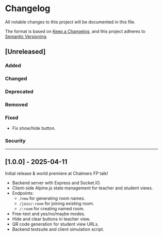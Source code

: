 # Changelog

All notable changes to this project will be documented in this file.

The format is based on [Keep a Changelog](https://keepachangelog.com/en/1.1.0/),
and this project adheres to [Semantic Versioning](https://semver.org/spec/v2.0.0.html).

## [Unreleased]

### Added

### Changed

### Deprecated

### Removed

### Fixed

- Fix show/hide button.

### Security

---

## [1.0.0] - 2025-04-11

Initial release & world premiere at Chalmers FP talk!

- Backend server with Express and Socket.IO.
- Client-side Alpine.js state management for teacher and student views.
- Endpoints:
  - `/new` for generating room names.
  - `/join/:room` for joining existing room.
  - `/:room` for creating named room.
- Free-text and yes/no/maybe modes.
- Hide and clear buttons in teacher view.
- QR code generation for student view URLs.
- Backend testsuite and client simulation script.
